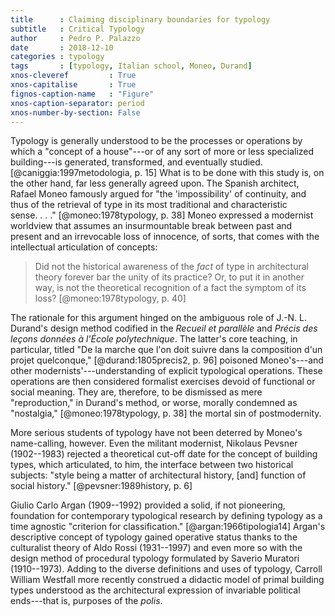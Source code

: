 ```yaml
---
title      : Claiming disciplinary boundaries for typology
subtitle   : Critical Typology
author     : Pedro P. Palazzo
date       : 2018-12-10
categories : typology
tags       : [typology, Italian school, Moneo, Durand]
xnos-cleveref         : True
xnos-capitalise       : True
fignos-caption-name   : "Figure"
xnos-caption-separator: period
xnos-number-by-section: False
---
```


Typology is generally understood to be the processes or operations by
which a "concept of a house"---or of any sort of more or less
specialized building---is generated, transformed, and eventually
studied. [@caniggia:1997metodologia, p. 15] What is to be done with this
study is, on the other hand, far less generally agreed upon. The Spanish
architect, Rafael Moneo famously argued for "the 'impossibility' of
continuity, and thus of the retrieval of type in its most traditional
and characteristic sense. . . ." [@moneo:1978typology, p. 38] Moneo
expressed a modernist worldview that assumes an insurmountable break
between past and present and an irrevocable loss of innocence, of sorts,
that comes with the intellectual articulation of concepts:

> Did not the historical awareness of the *fact* of type in
> architectural theory forever bar the unity of its practice? Or, to put
> it in another way, is not the theoretical recognition of a fact the
> symptom of its loss? [@moneo:1978typology, p. 40]

The rationale for this argument hinged on the ambiguous role of J.-N. L.
Durand's design method codified in the *Recueil et parallèle* and
*Précis des leçons données à l'École polytechnique*. The latter's core
teaching, in particular, titled "De la marche que l'on doit suivre dans
la composition d'un projet quelconque," [@durand:1805precis2, p. 96]
poisoned Moneo's---and other modernists'---understanding of explicit
typological operations. These operations are then considered formalist
exercises devoid of functional or social meaning. They are, therefore,
to be dismissed as mere "reproduction," in Durand's method, or worse,
morally condemned as "nostalgia," [@moneo:1978typology, p. 38] the
mortal sin of postmodernity.

More serious students of typology have not been deterred by Moneo's
name-calling, however. Even the militant modernist, Nikolaus Pevsner
(1902--1983) rejected a theoretical cut-off date for the concept of
building types, which articulated, to him, the interface between two
historical subjects: "style being a matter of architectural history,
[and] function of social history." [@pevsner:1989history, p. 6]

Giulio Carlo Argan (1909--1992) provided a solid, if not pioneering,
foundation for contemporary typological research by defining typology as
a time agnostic "criterion for classification." [@argan:1966tipologia14]
Argan's descriptive concept of typology gained operative status thanks
to the culturalist theory of Aldo Rossi (1931--1997) and even more so
with the design method of procedural typology formulated by Saverio
Muratori (1910--1973). Adding to the diverse definitions and uses of
typology, Carroll William Westfall more recently construed a didactic
model of primal building types understood as the architectural
expression of invariable political ends---that is, purposes of the
*polis*.

